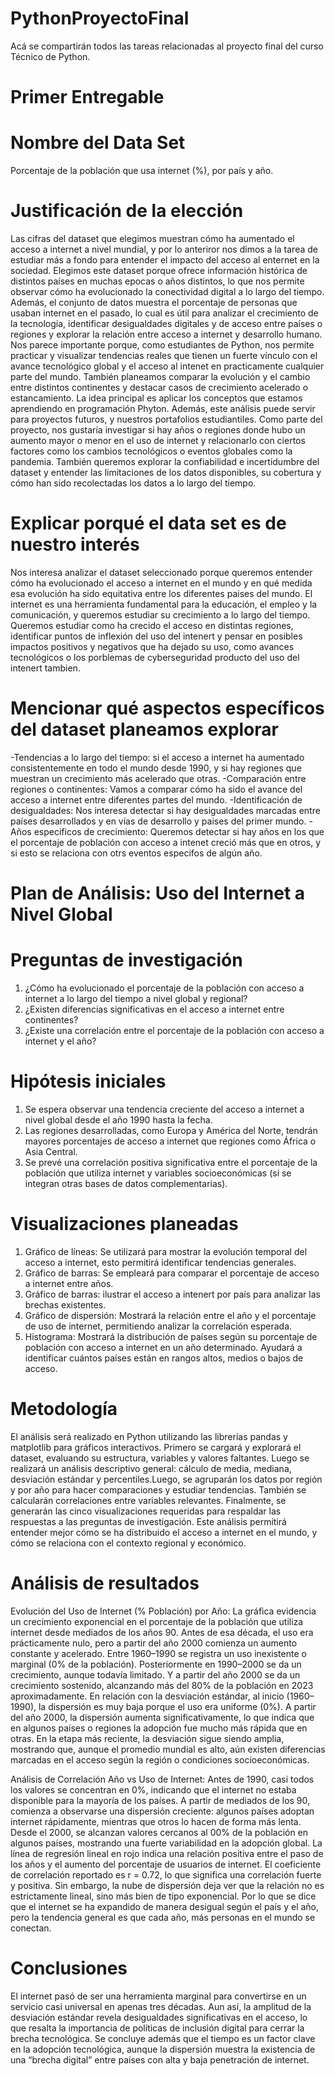 # PythonProyectoFinal
Acá se compartirán todos las tareas relacionadas al proyecto final del curso Técnico de Python.
# Primer Entregable 
# Nombre del Data Set
Porcentaje de la población que usa internet (%), por país y año.
# Justificación de la elección 
  Las cifras del dataset que elegimos muestran cómo ha aumentado el acceso a internet a nivel mundial, y por lo anteriror nos dimos a la tarea de estudiar más a fondo para entender el impacto del acceso al enternet en la sociedad. Elegimos este dataset porque ofrece información histórica de distintos países en muchas epocas o años distintos, lo que nos permite observar cómo ha evolucionado la conectividad digital a lo largo del tiempo. Además, el conjunto de datos muestra el porcentaje de personas que usaban internet en el pasado, lo cual es útil para analizar el crecimiento de la tecnología, identificar desigualdades digitales y de acceso entre países o regiones y explorar la relación entre acceso a internet y desarrollo humano.
  Nos parece importante porque, como estudiantes de Python, nos permite practicar y visualizar tendencias reales que tienen un fuerte vínculo con el avance tecnológico global y el acceso al intenet en practicamente cualquier parte del mundo. También planeamos comparar la evolución y el cambio entre distintos continentes y destacar casos de crecimiento acelerado o estancamiento. La idea principal es aplicar los conceptos que estamos aprendiendo en programación Phyton. Además, este análisis puede servir para proyectos futuros, y nuestros portafolios estudiantiles. Como parte del proyecto, nos gustaría investigar si hay años o regiones donde hubo un aumento mayor o menor en el uso de internet y relacionarlo con ciertos factores como los cambios tecnológicos o eventos globales como la pandemia. También queremos explorar la confiabilidad e incertidumbre del dataset y entender las limitaciones de los datos disponibles, su cobertura y cómo han sido recolectadas los datos a lo largo del tiempo.
# Explicar porqué el data set es de nuestro interés 
  Nos interesa analizar el dataset seleccionado porque queremos entender cómo ha evolucionado el acceso a internet en el mundo y en qué medida esa evolución ha sido equitativa entre los diferentes paises del mundo. El internet es una herramienta fundamental para la educación, el empleo y la comunicación, y queremos estudiar su crecimiento a lo largo del tiempo. Queremos estudiar como ha crecido el acceso en distintas regiones, identificar puntos de inflexión del uso del intenert y pensar en posibles impactos positivos y negativos que ha dejado su uso, como avances tecnológicos o los porblemas de cyberseguridad producto del uso del intenert tambien. 
# Mencionar qué aspectos específicos del dataset planeamos explorar
-Tendencias a lo largo del tiempo: si el acceso a internet ha aumentado consistentemente en todo el mundo desde 1990, y si hay regiones que muestran un crecimiento más acelerado que otras.
-Comparación entre regiones o continentes: Vamos a comparar cómo ha sido el avance del acceso a internet entre diferentes partes del mundo.
-Identificación de desigualdades: Nos interesa detectar si hay desigualdades marcadas entre países desarrollados y en vías de desarrollo y paises del primer mundo. 
-Años especificos de crecimiento: Queremos detectar si hay años en los que el porcentaje de población con acceso a intenet creció más que en otros, y si esto se relaciona con otrs eventos especifos de algún año. 

# Plan de Análisis: Uso del Internet a Nivel Global
# Preguntas de investigación
1.	¿Cómo ha evolucionado el porcentaje de la población con acceso a internet a lo largo del tiempo a nivel global y regional?
2.	¿Existen diferencias significativas en el acceso a internet entre continentes?
3.	¿Existe una correlación entre el porcentaje de la población con acceso a internet y el año?
# Hipótesis iniciales
1.	Se espera observar una tendencia creciente del acceso a internet a nivel global desde el año 1990 hasta la fecha.
2.	Las regiones desarrolladas, como Europa y América del Norte, tendrán mayores porcentajes de acceso a internet que regiones como África o Asia Central.
3.	Se prevé una correlación positiva significativa entre el porcentaje de la población que utiliza internet y variables socioeconómicas (si se integran otras bases de datos complementarias).
# Visualizaciones planeadas
1.	Gráfico de líneas: Se utilizará para mostrar la evolución temporal del acceso a internet, esto permitirá identificar tendencias generales.
2.	Gráfico de barras: Se empleará para comparar el porcentaje de acceso a internet entre años.
3. Gráfico de barras: ilustrar el acceso a intenert por país para analizar las brechas existentes. 
4.	Gráfico de dispersión: Mostrará la relación entre el año y el porcentaje de uso de internet, permitiendo analizar la correlación esperada.
5.	Histograma: Mostrará la distribución de países según su porcentaje de población con acceso a internet en un año determinado. Ayudará a identificar cuántos países están en rangos altos, medios o bajos de acceso.
# Metodología
El análisis será realizado en Python utilizando las librerías pandas y matplotlib para gráficos interactivos. Primero se cargará y explorará el dataset, evaluando su estructura, variables y valores faltantes. Luego se realizará un análisis descriptivo general: cálculo de media, mediana, desviación estándar y percentiles.Luego, se agruparán los datos por región y por año para hacer comparaciones y estudiar tendencias. También se calcularán correlaciones entre variables relevantes. Finalmente, se generarán las cinco visualizaciones requeridas para respaldar las respuestas a las preguntas de investigación. Este análisis permitirá entender mejor cómo se ha distribuido el acceso a internet en el mundo, y cómo se relaciona con el contexto regional y económico.

# Análisis de resultados
Evolución del Uso de Internet (% Población) por Año:
La gráfica evidencia un crecimiento exponencial en el porcentaje de la población que utiliza internet desde mediados de los años 90. Antes de esa década, el uso era prácticamente nulo, pero a partir del año 2000 comienza un aumento constante y acelerado. Entre 1960–1990 se registra un uso inexistente o marginal (0% de la población). Posteriormente en 1990–2000 se da un crecimiento, aunque todavía limitado. Y a partir del año 2000 se da un crecimiento sostenido, alcanzando más del 80% de la población en 2023 aproximadamente. En relación con la desviación estándar, al inicio (1960–1990), la dispersión es muy baja porque el uso era uniforme (0%). A partir del año 2000, la dispersión aumenta significativamente, lo que indica que en algunos países o regiones la adopción fue mucho más rápida que en otras. En la etapa más reciente, la desviación sigue siendo amplia, mostrando que, aunque el promedio mundial es alto, aún existen diferencias marcadas en el acceso según la región o condiciones socioeconómicas.

Análisis de  Correlación Año vs Uso de Internet:
Antes de 1990, casi todos los valores se concentran en 0%, indicando que el internet no estaba disponible para la mayoría de los países. A partir de mediados de los 90, comienza a observarse una dispersión creciente: algunos países adoptan internet rápidamente, mientras que otros lo hacen de forma más lenta. Desde el 2000, se alcanzan valores cercanos al 00% de la población en algunos países, mostrando una fuerte variabilidad en la adopción global.
La línea de regresión lineal en rojo indica una relación positiva entre el paso de los años y el aumento del porcentaje de usuarios de internet. El coeficiente de correlación reportado es r = 0.72, lo que significa una correlación fuerte y positiva. Sin embargo, la nube de dispersión deja ver que la relación no es estrictamente lineal, sino más bien de tipo exponencial. Por lo que se dice que el internet se ha expandido de manera desigual según el país y el año, pero la tendencia general es que cada año, más personas en el mundo se conectan. 


# Conclusiones
El internet pasó de ser una herramienta marginal para convertirse en un servicio casi universal en apenas tres décadas. Aun así, la amplitud de la desviación estándar revela desigualdades significativas en el acceso, lo que resalta la importancia de políticas de inclusión digital para cerrar la brecha tecnológica.
Se concluye además que el tiempo es un factor clave en la adopción tecnológica, aunque la dispersión muestra la existencia de una “brecha digital” entre países con alta y baja penetración de internet.

